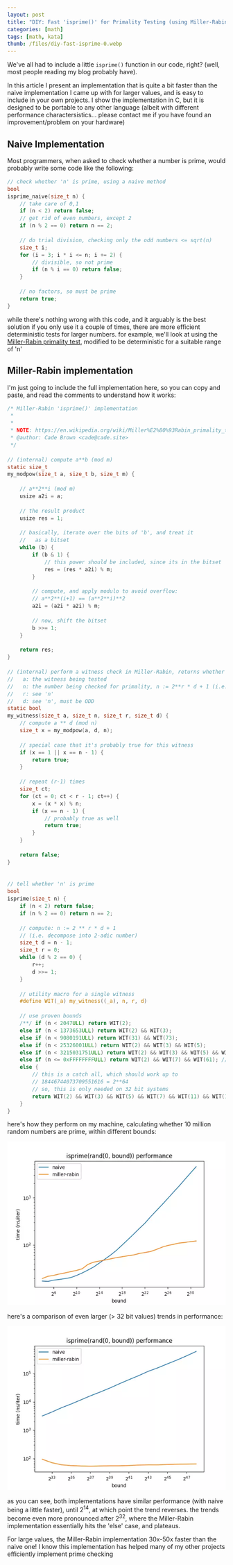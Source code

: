 ```yaml
---
layout: post
title: "DIY: Fast 'isprime()' for Primality Testing (using Miller-Rabin)"
categories: [math]
tags: [math, kata]
thumb: /files/diy-fast-isprime-0.webp
---
```


We've all had to include a little `isprime()` function in our code, right? (well, most people reading my blog probably have). 

In this article I present an implementation that is quite a bit faster than the naive implementation I came up with for larger values, and is easy to include in your own projects. I show the implementation in C, but it is designed to be portable to any other language (albeit with different performance charactersistics... please contact me if you have found an improvement/problem on your hardware)

<!--more-->

## Naive Implementation

Most programmers, when asked to check whether a number is prime, would probably write some code like the following:


```c
// check whether 'n' is prime, using a naive method
bool
isprime_naive(size_t n) {
    // take care of 0,1
    if (n < 2) return false;
    // get rid of even numbers, except 2
    if (n % 2 == 0) return n == 2;

    // do trial division, checking only the odd numbers <= sqrt(n)
    size_t i;
    for (i = 3; i * i <= n; i += 2) {
        // divisible, so not prime
        if (n % i == 0) return false;
    }

    // no factors, so must be prime
    return true;
}

```

while there's nothing wrong with this code, and it arguably is the best solution if you only use it a couple of times, there are more efficient deterministic tests for larger numbers. for example, we'll look at using the [Miller-Rabin primality test](https://en.wikipedia.org/wiki/Miller%E2%80%93Rabin_primality_test), modified to be deterministic for a suitable range of 'n'


## Miller-Rabin implementation

I'm just going to include the full implementation here, so you can copy and paste, and read the comments to understand how it works:

```c
/* Miller-Rabin 'isprime()' implementation
 *
 *
 * NOTE: https://en.wikipedia.org/wiki/Miller%E2%80%93Rabin_primality_test
 * @author: Cade Brown <cade@cade.site>
 */

// (internal) compute a**b (mod m)
static size_t
my_modpow(size_t a, size_t b, size_t m) {

    // a**2**i (mod m)
    usize a2i = a;

    // the result product
    usize res = 1;

    // basically, iterate over the bits of 'b', and treat it
    //   as a bitset
    while (b) {
        if (b & 1) {
            // this power should be included, since its in the bitset
            res = (res * a2i) % m;
        }

        // compute, and apply modulo to avoid overflow:
        // a**2**(i+1) == (a**2**i)**2
        a2i = (a2i * a2i) % m;

        // now, shift the bitset
        b >>= 1;
    }

    return res;
}

// (internal) perform a witness check in Miller-Rabin, returns whether it is probably prime
//   a: the witness being tested
//   n: the number being checked for primality, n := 2**r * d + 1 (i.e. within the 2-adic number system)
//   r: see 'n'
//   d: see 'n', must be ODD
static bool
my_witness(size_t a, size_t n, size_t r, size_t d) {
    // compute a ** d (mod n)
    size_t x = my_modpow(a, d, n);

    // special case that it's probably true for this witness
    if (x == 1 || x == n - 1) {
        return true;
    }

    // repeat (r-1) times
    size_t ct;
    for (ct = 0; ct < r - 1; ct++) {
        x = (x * x) % n;
        if (x == n - 1) {
            // probably true as well
            return true;
        }
    }

    return false;
}


// tell whether 'n' is prime
bool
isprime(size_t n) {
    if (n < 2) return false;
    if (n % 2 == 0) return n == 2;

    // compute: n := 2 ** r * d + 1
    // (i.e. decompose into 2-adic number)
    size_t d = n - 1;
    size_t r = 0;
    while (d % 2 == 0) {
        r++;
        d >>= 1;
    }

    // utility macro for a single witness
    #define WIT(_a) my_witness((_a), n, r, d)

    // use proven bounds
    /**/ if (n < 2047ULL) return WIT(2);
    else if (n < 1373653ULL) return WIT(2) && WIT(3);
    else if (n < 9080191ULL) return WIT(31) && WIT(73);
    else if (n < 25326001ULL) return WIT(2) && WIT(3) && WIT(5);
    else if (n < 3215031751ULL) return WIT(2) && WIT(3) && WIT(5) && WIT(7);
    else if (n <= 0xFFFFFFFFULL) return WIT(2) && WIT(7) && WIT(61); // 32 bit values
    else {
        // this is a catch all, which should work up to
        // 18446744073709551616 = 2**64
        // so, this is only needed on 32 bit systems
        return WIT(2) && WIT(3) && WIT(5) && WIT(7) && WIT(11) && WIT(13) && WIT(17) && WIT(19) && WIT(23) && WIT(29) && WIT(31) && WIT(37);
    }
}

```

here's how they perform on my machine, calculating whether 10 million random numbers are prime, within different bounds:

![performance graph up to `2**32`](/files/diy-fast-isprime-0.webp)


here's a comparison of even larger (> 32 bit values) trends in performance:

![performance graph up to `2**48`](/files/diy-fast-isprime-1.webp)

as you can see, both implementations have similar performance (with naive being a little faster), until $2^{14}$, at which point the trend reverses. the trends become even more pronounced after $2^{32}$, where the Miller-Rabin implementation essentially hits the 'else' case, and plateaus.

For large values, the Miller-Rabin implementation 30x-50x faster than the naive one! I know this implementation has helped many of my other projects efficiently implement prime checking

